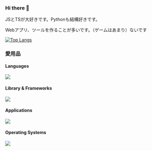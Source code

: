 ### Hi there 👋

<!--
**tamago572/tamago572** is a ✨ _special_ ✨ repository because its `README.md` (this file) appears on your GitHub profile.

Here are some ideas to get you started:

- 🔭 I’m currently working on ...
- 🌱 I’m currently learning ...
- 👯 I’m looking to collaborate on ...
- 🤔 I’m looking for help with ...
- 💬 Ask me about ...
- 📫 How to reach me: ...
- 😄 Pronouns: ...
- ⚡ Fun fact: ...
-->

JSとTSが大好きです。Pythonも結構好きです。

Webアプリ、ツールを作ることが多いです。（ゲームはあまり）ないです

[![Top Langs](https://github-readme-stats.vercel.app/api/top-langs/?username=tamago572)](https://github.com/anuraghazra/github-readme-stats)

### 愛用品

#### Languages

![](https://skillicons.dev/icons?i=html,css,js,python,cs)

#### Library & Frameworks

![](https://skillicons.dev/icons?i=bootstrap,nodejs,express,django,rails,unity)

#### Applications

![](https://skillicons.dev/icons?i=docker,vscode,visualstudio,pycharm,cloudflare,mysql,github,ai,ps,pr,ae)

#### Operating Systems

![](https://skillicons.dev/icons?i=windows,apple,ubuntu)
